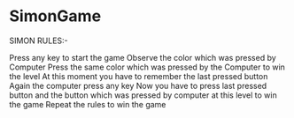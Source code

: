 # SimonGame

  SIMON RULES:-
  
  Press any key to start the game
  Observe the color which was pressed by Computer
  Press the same color which was pressed by the Computer to win the level
  At this moment you have to remember the last pressed button
  Again the computer press any key
  Now you have to press last pressed button and the button which was pressed by computer at this level to win the game
  Repeat the rules to win the game
